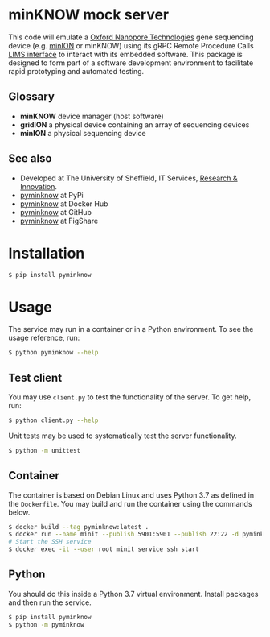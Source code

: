 # minKNOW mock server

This code will emulate a [Oxford Nanopore Technologies](https://nanoporetech.com/) gene sequencing device (e.g. [minION](https://nanoporetech.com/products/minion) or minKNOW) using its gRPC Remote Procedure Calls [LIMS interface](https://github.com/nanoporetech/minknow_lims_interface) to interact with its embedded software. This package is designed to form part of a software development environment to facilitate rapid prototyping and automated testing.

## Glossary

* **minKNOW** device manager (host software)
* **gridION** a physical device containing an array of sequencing devices
* **minION** a physical sequencing device

## See also

* Developed at The University of Sheffield, IT Services, [Research & Innovation](https://www.sheffield.ac.uk/it-services/research).
* [pyminknow](https://pypi.org/project/pyminknow/) at PyPi
* [pyminknow](https://hub.docker.com/r/jheffer/pyminknow) at Docker Hub
* [pyminknow](https://github.com/Joe-Heffer-Shef/pyminknow) at GitHub
* [pyminknow](https://figshare.shef.ac.uk/articles/code/pyminknow/12357581) at FigShare

# Installation

```bash
$ pip install pyminknow
```

# Usage

The service may run in a container or in a Python environment. To see the usage reference, run:

```bash
$ python pyminknow --help
```



## Test client

You may use `client.py` to test the functionality of the server. To get help, run:

```bash
$ python client.py --help
```

Unit tests may be used to systematically test the server functionality.

```bash
$ python -m unittest
```



## Container

The container is based on Debian Linux and uses Python 3.7 as defined in the `Dockerfile`. You may build and run the container using the commands below.

```bash
$ docker build --tag pyminknow:latest .
$ docker run --name minit --publish 5901:5901 --publish 22:22 -d pyminknow:latest
# Start the SSH service
$ docker exec -it --user root minit service ssh start
```

## Python

You should do this inside a Python 3.7 virtual environment. Install packages and then run the service. 

```bash
$ pip install pyminknow
$ python -m pyminknow
```

